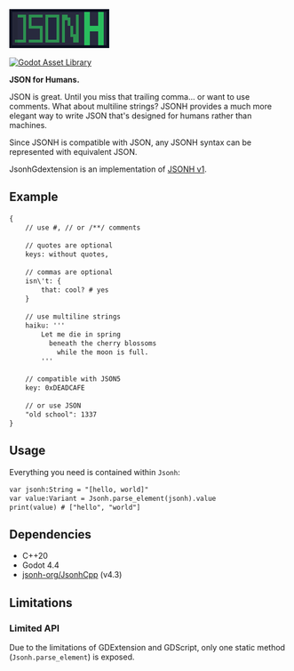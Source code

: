 <img src="https://github.com/jsonh-org/Jsonh/blob/main/IconUpscaled.png?raw=true" width=180>

[![Godot Asset Library](https://img.shields.io/github/v/release/jsonh-org/JsonhGdextension.svg?style=flat-square&label=Godot%20Asset%20Library&logo=godotengine)](https://godotengine.org/asset-library/asset/3950)

**JSON for Humans.**

JSON is great. Until you miss that trailing comma... or want to use comments. What about multiline strings?
JSONH provides a much more elegant way to write JSON that's designed for humans rather than machines.

Since JSONH is compatible with JSON, any JSONH syntax can be represented with equivalent JSON.

JsonhGdextension is an implementation of [JSONH v1](https://github.com/jsonh-org/Jsonh).

## Example

```jsonh
{
    // use #, // or /**/ comments
    
    // quotes are optional
    keys: without quotes,

    // commas are optional
    isn\'t: {
        that: cool? # yes
    }

    // use multiline strings
    haiku: '''
        Let me die in spring
          beneath the cherry blossoms
            while the moon is full.
        '''
    
    // compatible with JSON5
    key: 0xDEADCAFE

    // or use JSON
    "old school": 1337
}
```

## Usage

Everything you need is contained within `Jsonh`:

```gdscript
var jsonh:String = "[hello, world]"
var value:Variant = Jsonh.parse_element(jsonh).value
print(value) # ["hello", "world"]
```

## Dependencies

- C++20
- Godot 4.4
- [jsonh-org/JsonhCpp](https://github.com/jsonh-org/JsonhCpp) (v4.3)

## Limitations

### Limited API

Due to the limitations of GDExtension and GDScript, only one static method (`Jsonh.parse_element`) is exposed.
